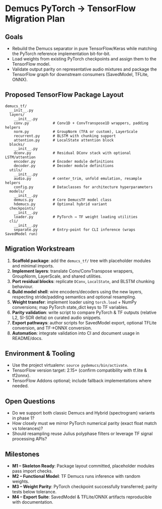 # Demucs PyTorch → TensorFlow Migration Plan

## Goals
- Rebuild the Demucs separator in pure TensorFlow/Keras while matching the PyTorch reference implementation bit-for-bit.
- Load weights from existing PyTorch checkpoints and assign them to the TensorFlow model.
- Validate output parity on representative audio mixtures and package the TensorFlow graph for downstream consumers (SavedModel, TFLite, ONNX).

## Proposed TensorFlow Package Layout
```
demucs_tf/
  __init__.py
  layers/
    __init__.py
    conv.py           # Conv1D + ConvTranspose1D wrappers, padding helpers
    norm.py           # GroupNorm (TFA or custom), LayerScale
    recurrent.py      # BLSTM with chunking support
    attention.py      # LocalState attention block
  blocks/
    __init__.py
    dconv.py          # Residual DConv stack with optional LSTM/attention
    encoder.py        # Encoder module definitions
    decoder.py        # Decoder module definitions
  utils/
    __init__.py
    audio.py          # center_trim, unfold emulation, resample helpers
    config.py         # Dataclasses for architecture hyperparameters
  models/
    __init__.py
    demucs.py         # Core DemucsTF model class
    hdemucs.py        # Optional hybrid variant
  checkpoints/
    __init__.py
    loader.py         # PyTorch → TF weight loading utilities
  cli/
    __init__.py
    separate.py       # Entry-point for CLI inference (wraps SavedModel run)
```

## Migration Workstream
1. **Scaffold package**: add the `demucs_tf/` tree with placeholder modules and minimal imports.
2. **Implement layers**: translate Conv/ConvTranspose wrappers, GroupNorm, LayerScale, and shared utilities.
3. **Port residual blocks**: replicate `DConv`, `LocalState`, and BLSTM chunking behaviour.
4. **Build model shell**: wire encoders/decoders using the new layers, respecting stride/padding semantics and optional resampling.
5. **Weight transfer**: implement loader using `torch.load` + NumPy conversions; map PyTorch state_dict keys to TF variables.
6. **Parity validation**: write script to compare PyTorch & TF outputs (relative L2, SI-SDR delta) on curated audio snippets.
7. **Export pathways**: author scripts for SavedModel export, optional TFLite conversion, and TF→ONNX conversion.
8. **Automation**: integrate validation into CI and document usage in README/docs.

## Environment & Tooling
- Use the project virtualenv: `source pydemucs/bin/activate`.
- TensorFlow version target: 2.15+ (confirm compatibility with tf.lite & tf2onnx).
- TensorFlow Addons optional; include fallback implementations where needed.

## Open Questions
- Do we support both classic Demucs and Hybrid (spectrogram) variants in phase 1?
- How closely must we mirror PyTorch numerical parity (exact float match vs tolerances)?
- Should resampling reuse Julius polyphase filters or leverage TF signal processing APIs?

## Milestones
- **M1 – Skeleton Ready**: Package layout committed, placeholder modules pass import checks.
- **M2 – Functional Model**: TF Demucs runs inference with random weights.
- **M3 – Weight Parity**: PyTorch checkpoint successfully transferred; parity tests below tolerance.
- **M4 – Export Suite**: SavedModel & TFLite/ONNX artifacts reproducible with documentation.
